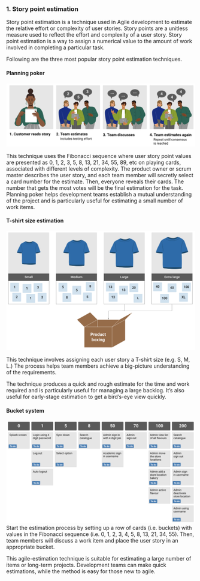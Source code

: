 ### 1. Story point estimation

Story point estimation is a technique used in Agile development to estimate the relative effort or complexity of user stories. Story points are a unitless measure used to reflect the effort and complexity of a user story. Story point estimation is a way to assign a numerical value to the amount of work involved in completing a particular task.

Following are the three most popular story point estimation techniques.

#### Planning poker
![](../public/d488cb8d8e0a3a82f8f54c2a24def82e.png)

This technique uses the Fibonacci sequence where user story point values are presented as 0, 1, 2, 3, 5, 8, 13, 21, 34, 55, 89, etc on playing cards, associated with different levels of complexity. The product owner or scrum master describes the user story, and each team member will secretly select a card number for the estimate. Then, everyone reveals their cards. The number that gets the most votes will be the final estimation for the task. Planning poker helps development teams establish a mutual understanding of the project and is particularly useful for estimating a small number of work items.

#### T-shirt size estimation

![](../public/d0f5492168f0efb83626277ecbec69ac.png)

This technique involves assigning each user story a T-shirt size (e.g. S, M, L.) The process helps team members achieve a big-picture understanding of the requirements.

The technique produces a quick and rough estimate for the time and work required and is particularly useful for managing a large backlog. It’s also useful for early-stage estimation to get a bird’s-eye view quickly.

#### Bucket system
![](../public/bdfabee015ea796310e4d605dff681f4.png)
Start the estimation process by setting up a row of cards (i.e. buckets) with values in the Fibonacci sequence (i.e. 0, 1, 2, 3, 4, 5, 8, 13, 21, 34, 55). Then, team members will discuss a work item and place the user story in an appropriate bucket.

This agile-estimation technique is suitable for estimating a large number of items or long-term projects. Development teams can make quick estimations, while the method is easy for those new to agile.
